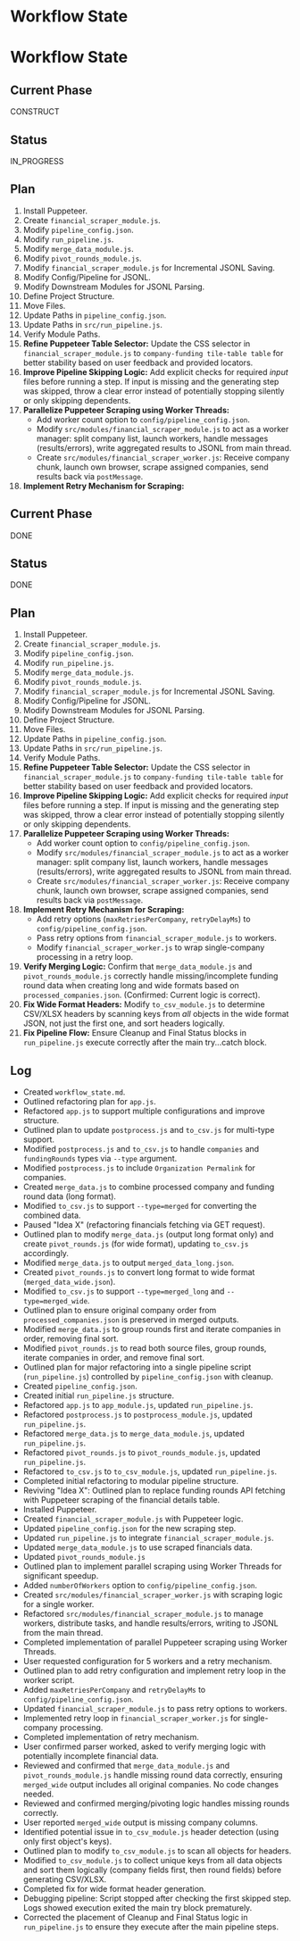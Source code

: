 # Workflow State
# Workflow State

## Current Phase
CONSTRUCT

## Status
IN_PROGRESS

## Plan
1. Install Puppeteer.
2. Create `financial_scraper_module.js`.
3. Modify `pipeline_config.json`.
4. Modify `run_pipeline.js`.
5. Modify `merge_data_module.js`.
6. Modify `pivot_rounds_module.js`.
7. Modify `financial_scraper_module.js` for Incremental JSONL Saving.
8. Modify Config/Pipeline for JSONL.
9. Modify Downstream Modules for JSONL Parsing.
10. Define Project Structure.
11. Move Files.
12. Update Paths in `pipeline_config.json`.
13. Update Paths in `src/run_pipeline.js`.
14. Verify Module Paths.
15. **Refine Puppeteer Table Selector:** Update the CSS selector in `financial_scraper_module.js` to `company-funding tile-table table` for better stability based on user feedback and provided locators.
16. **Improve Pipeline Skipping Logic:** Add explicit checks for required *input* files before running a step. If input is missing and the generating step was skipped, throw a clear error instead of potentially stopping silently or only skipping dependents.
17. **Parallelize Puppeteer Scraping using Worker Threads:**
    *   Add worker count option to `config/pipeline_config.json`.
    *   Modify `src/modules/financial_scraper_module.js` to act as a worker manager: split company list, launch workers, handle messages (results/errors), write aggregated results to JSONL from main thread.
    *   Create `src/modules/financial_scraper_worker.js`: Receive company chunk, launch own browser, scrape assigned companies, send results back via `postMessage`.
18. **Implement Retry Mechanism for Scraping:**

## Current Phase
DONE

## Status
DONE

## Plan
1. Install Puppeteer.
2. Create `financial_scraper_module.js`.
3. Modify `pipeline_config.json`.
4. Modify `run_pipeline.js`.
5. Modify `merge_data_module.js`.
6. Modify `pivot_rounds_module.js`.
7. Modify `financial_scraper_module.js` for Incremental JSONL Saving.
8. Modify Config/Pipeline for JSONL.
9. Modify Downstream Modules for JSONL Parsing.
10. Define Project Structure.
11. Move Files.
12. Update Paths in `pipeline_config.json`.
13. Update Paths in `src/run_pipeline.js`.
14. Verify Module Paths.
15. **Refine Puppeteer Table Selector:** Update the CSS selector in `financial_scraper_module.js` to `company-funding tile-table table` for better stability based on user feedback and provided locators.
16. **Improve Pipeline Skipping Logic:** Add explicit checks for required *input* files before running a step. If input is missing and the generating step was skipped, throw a clear error instead of potentially stopping silently or only skipping dependents.
17. **Parallelize Puppeteer Scraping using Worker Threads:**
    *   Add worker count option to `config/pipeline_config.json`.
    *   Modify `src/modules/financial_scraper_module.js` to act as a worker manager: split company list, launch workers, handle messages (results/errors), write aggregated results to JSONL from main thread.
    *   Create `src/modules/financial_scraper_worker.js`: Receive company chunk, launch own browser, scrape assigned companies, send results back via `postMessage`.
18. **Implement Retry Mechanism for Scraping:**
    *   Add retry options (`maxRetriesPerCompany`, `retryDelayMs`) to `config/pipeline_config.json`.
    *   Pass retry options from `financial_scraper_module.js` to workers.
    *   Modify `financial_scraper_worker.js` to wrap single-company processing in a retry loop.
19. **Verify Merging Logic:** Confirm that `merge_data_module.js` and `pivot_rounds_module.js` correctly handle missing/incomplete funding round data when creating long and wide formats based on `processed_companies.json`. (Confirmed: Current logic is correct).
20. **Fix Wide Format Headers:** Modify `to_csv_module.js` to determine CSV/XLSX headers by scanning keys from *all* objects in the wide format JSON, not just the first one, and sort headers logically.
21. **Fix Pipeline Flow:** Ensure Cleanup and Final Status blocks in `run_pipeline.js` execute correctly after the main try...catch block.

## Log
*   Created `workflow_state.md`.
*   Outlined refactoring plan for `app.js`.
*   Refactored `app.js` to support multiple configurations and improve structure.
*   Outlined plan to update `postprocess.js` and `to_csv.js` for multi-type support.
*   Modified `postprocess.js` and `to_csv.js` to handle `companies` and `fundingRounds` types via `--type` argument.
*   Modified `postprocess.js` to include `Organization Permalink` for companies.
*   Created `merge_data.js` to combine processed company and funding round data (long format).
*   Modified `to_csv.js` to support `--type=merged` for converting the combined data.
*   Paused "Idea X" (refactoring financials fetching via GET request).
*   Outlined plan to modify `merge_data.js` (output long format only) and create `pivot_rounds.js` (for wide format), updating `to_csv.js` accordingly.
*   Modified `merge_data.js` to output `merged_data_long.json`.
*   Created `pivot_rounds.js` to convert long format to wide format (`merged_data_wide.json`).
*   Modified `to_csv.js` to support `--type=merged_long` and `--type=merged_wide`.
*   Outlined plan to ensure original company order from `processed_companies.json` is preserved in merged outputs.
*   Modified `merge_data.js` to group rounds first and iterate companies in order, removing final sort.
*   Modified `pivot_rounds.js` to read both source files, group rounds, iterate companies in order, and remove final sort.
*   Outlined plan for major refactoring into a single pipeline script (`run_pipeline.js`) controlled by `pipeline_config.json` with cleanup.
*   Created `pipeline_config.json`.
*   Created initial `run_pipeline.js` structure.
*   Refactored `app.js` to `app_module.js`, updated `run_pipeline.js`.
*   Refactored `postprocess.js` to `postprocess_module.js`, updated `run_pipeline.js`.
*   Refactored `merge_data.js` to `merge_data_module.js`, updated `run_pipeline.js`.
*   Refactored `pivot_rounds.js` to `pivot_rounds_module.js`, updated `run_pipeline.js`.
*   Refactored `to_csv.js` to `to_csv_module.js`, updated `run_pipeline.js`.
*   Completed initial refactoring to modular pipeline structure.
*   Reviving "Idea X": Outlined plan to replace funding rounds API fetching with Puppeteer scraping of the financial details table.
*   Installed Puppeteer.
*   Created `financial_scraper_module.js` with Puppeteer logic.
*   Updated `pipeline_config.json` for the new scraping step.
*   Updated `run_pipeline.js` to integrate `financial_scraper_module.js`.
*   Updated `merge_data_module.js` to use scraped financials data.
*   Updated `pivot_rounds_module.js`
*   Outlined plan to implement parallel scraping using Worker Threads for significant speedup.
*   Added `numberOfWorkers` option to `config/pipeline_config.json`.
*   Created `src/modules/financial_scraper_worker.js` with scraping logic for a single worker.
*   Refactored `src/modules/financial_scraper_module.js` to manage workers, distribute tasks, and handle results/errors, writing to JSONL from the main thread.
*   Completed implementation of parallel Puppeteer scraping using Worker Threads.
*   User requested configuration for 5 workers and a retry mechanism.
*   Outlined plan to add retry configuration and implement retry loop in the worker script.
*   Added `maxRetriesPerCompany` and `retryDelayMs` to `config/pipeline_config.json`.
*   Updated `financial_scraper_module.js` to pass retry options to workers.
*   Implemented retry loop in `financial_scraper_worker.js` for single-company processing.
*   Completed implementation of retry mechanism.
*   User confirmed parser worked, asked to verify merging logic with potentially incomplete financial data.
*   Reviewed and confirmed that `merge_data_module.js` and `pivot_rounds_module.js` handle missing round data correctly, ensuring `merged_wide` output includes all original companies. No code changes needed.
*   Reviewed and confirmed merging/pivoting logic handles missing rounds correctly.
*   User reported `merged_wide` output is missing company columns.
*   Identified potential issue in `to_csv_module.js` header detection (using only first object's keys).
*   Outlined plan to modify `to_csv_module.js` to scan all objects for headers.
*   Modified `to_csv_module.js` to collect unique keys from all data objects and sort them logically (company fields first, then round fields) before generating CSV/XLSX.
*   Completed fix for wide format header generation.
*   Debugging pipeline: Script stopped after checking the first skipped step. Logs showed execution exited the main try block prematurely.
*   Corrected the placement of Cleanup and Final Status logic in `run_pipeline.js` to ensure they execute after the main pipeline steps.